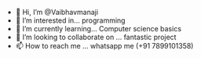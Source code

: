 - 👋 Hi, I’m @Vaibhavmanaji
- 👀 I’m interested in... programming 
- 🌱 I’m currently learning... Computer science basics 
- 💞️ I’m looking to collaborate on ... fantastic project
- 📫 How to reach me ... whatsapp me (+91 7899101358)

<!---
Vaibhavmanaji/Vaibhavmanaji is a ✨ special ✨ repository because its `README.md` (this file) appears on your GitHub profile.
You can click the Preview link to take a look at your changes.
--->
